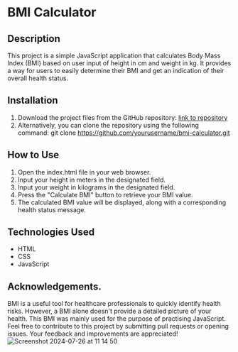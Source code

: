 # BMI Calculator

## Description
This project is a simple JavaScript application that calculates Body Mass Index (BMI) based on user input of height in cm and weight in kg. 
It provides a way for users to easily determine their BMI and get an indication of their overall health status.

## Installation
1. Download the project files from the GitHub repository: [link to repository](https://github.com/yourusername/bmi-calculator)
2. Alternatively, you can clone the repository using the following command:
   git clone https://github.com/yourusername/bmi-calculator.git

## How to Use
1. Open the index.html file in your web browser.
2. Input your height in meters in the designated field.
3. Input your weight in kilograms in the designated field.
4. Press the "Calculate BMI" button to retrieve your BMI value.
5. The calculated BMI value will be displayed, along with a corresponding health status message.

## Technologies Used
- HTML
- CSS
- JavaScript

## Acknowledgements.
BMI is a useful tool for healthcare professionals to quickly identify health risks. However, a BMI alone doesn't provide a detailed picture of your health.
This BMI was mainly used for the purpose of practising JavaScript. 
Feel free to contribute to this project by submitting pull requests or opening issues. 
Your feedback and improvements are appreciated!
![Screenshot 2024-07-26 at 11 14 50](https://github.com/user-attachments/assets/8361a957-ec22-43fb-9118-e4adfdfa7b42)

